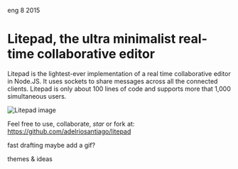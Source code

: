 <permalink>eng</permalink>
<month>8</month>
<year>2015</year>

# Litepad, the ultra minimalist real-time collaborative editor

Litepad is the lightest-ever implementation of a real time collaborative editor in Node.JS. It uses sockets to share messages across all the connected clients. Litepad is only about 100 lines of code and supports more that 1,000 simultaneous users.

![Litepad image](http://adelriosantiago.com/articles/litepad/images/litepad.PNG)

Feel free to use, collaborate, *star* or fork at: https://github.com/adelriosantiago/litepad

<hidden>
fast drafting
maybe add a gif?
</hidden>

<hidden>themes & ideas</hidden>

